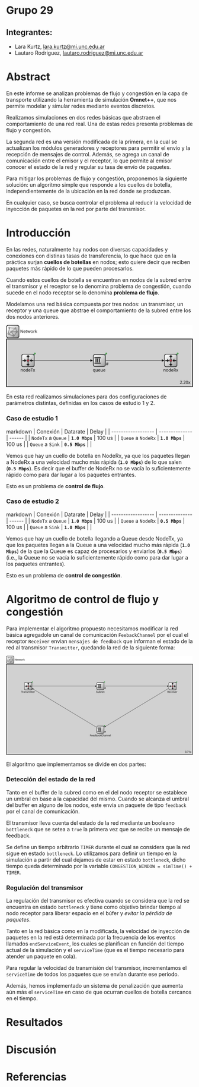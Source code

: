 # Grupo 29

## Integrantes:

- Lara Kurtz, lara.kurtz@mi.unc.edu.ar
- Lautaro Rodri­guez, lautaro.rodriguez@mi.unc.edu.ar

# Abstract

En este informe se analizan problemas de flujo y congestión en la capa de transporte utilizando la herramienta de simulación **Omnet++**, que nos permite modelar y simular redes mediante eventos discretos.

Realizamos simulaciones en dos redes básicas que abstraen el comportamiento de una red real. Una de estas redes presenta problemas de flujo y congestión.

La segunda red es una versión modificada de la primera, en la cual se actualizan los módulos generadores y receptores para permitir el envío y la recepción de mensajes de control. Además, se agrega un canal de comunicación entre el emisor y el receptor, lo que permite al emisor conocer el estado de la red y regular su tasa de envío de paquetes.

Para mitigar los problemas de flujo y congestión, proponemos la siguiente solución: un algoritmo simple que responde a los cuellos de botella, independientemente de la ubicación en la red donde se produzcan.

En cualquier caso, se busca controlar el problema al reducir la velocidad de inyección de paquetes en la red por parte del transmisor.

# Introducción

En las redes, naturalmente hay nodos con diversas capacidades y conexiones con distinas tasas de transferencia, lo que hace que en la práctica surjan **cuellos de botellas** en nodos; esto quiere decir que reciben paquetes más rápido de lo que pueden procesarlos.

Cuando estos cuellos de botella se encuentran en nodos de la subred entre el transmisor y el receptor se lo denomina problema de congestión, cuando sucede en el nodo receptor se lo denomina **problema de flujo**.

Modelamos una red básica compuesta por tres nodos: un transmisor, un receptor y una queue que abstrae el comportamiento de la subred entre los dos nodos anteriores.

![kickstart network](/imagenes/network.svg "network")

En esta red realizamos simulaciones para dos configuraciones de parámetros distintas, definidas en los casos de estudio 1 y 2.

### Caso de estudio 1

markdown
| Conexión | Datarate | Delay |
| ------------------ | -------------- | ------ |
| `NodeTx` a `Queue` | **`1.0 Mbps`** | 100 us |
| `Queue` a `NodeRx` | **`1.0 Mbps`** | 100 us |
| `Queue` a `Sink` | **`0.5 Mbps`** | |

Vemos que hay un cuello de botella en NodeRx, ya que los paquetes llegan a NodeRx a una velocidad mucho más rápida (**`1.0 Mbps`**) de lo que salen (**`0.5 Mbps`**). Es decir que el buffer de NodeRx no se vacía lo suficientemente rápido como para dar lugar a los paquetes entrantes.

Esto es un problema de **control de flujo**.

### Caso de estudio 2

markdown
| Conexión | Datarate | Delay |
| ------------------ | -------------- | ------ |
| `NodeTx` a `Queue` | **`1.0 Mbps`** | 100 us |
| `Queue` a `NodeRx` | **`0.5 Mbps`** | 100 us |
| `Queue` a `Sink` | **`1.0 Mbps`** | |

Vemos que hay un cuello de botella llegando a Queue desde NodeTx, ya que los paquetes llegan a la Queue a una velocidad mucho más rápida (**`1.0 Mbps`**) de la que la Queue es capaz de procesarlos y enviarlos (**`0.5 Mbps`**) (i.e., la Queue no se vacía lo suficientemente rápido como para dar lugar a los paquetes entrantes).

Esto es un problema de **control de congestión**.

# Algoritmo de control de flujo y congestión

Para implementar el algoritmo propuesto necesitamos modificar la red básica agregadole un canal de comunicación `FeebackChannel` por el cual el receptor `Receiver` envian `mensajes de feedback` que informan el estado de la red al transmisor `Transmitter`, quedando la red de la siguiente forma:

![modified network](/imagenes/modified-network.svg "modified-network")

El algoritmo que implementamos se divide en dos partes:

### Detección del estado de la red

Tanto en el buffer de la subred como en el del nodo receptor se establece un umbral en base a la capacidad del mismo. Cuando se alcanza el umbral del buffer en alguno de los nodos, este envía un paquete de tipo `feedback` por el canal de comunicación.

El transmisor lleva cuenta del estado de la red mediante un booleano `bottleneck` que se setea a `true` la primera vez que se recibe un mensaje de feedback.

Se define un tiempo arbitrario `TIMER` durante el cual se considera que la red sigue en estado `bottleneck`. Lo utilizamos para definir un tiempo en la simulación a partir del cual dejamos de estar en estado `bottleneck`, dicho tiempo queda determinado por la variable `CONGESTION_WINDOW = simTime() + TIMER`.

### Regulación del transmisor

La regulación del transmisor es efectiva cuando se considera que la red se encuentra en estado `bottleneck` y tiene como objetivo brindar tiempo al nodo receptor para liberar espacio en el búfer y _evitar la pérdida de paquetes_.

Tanto en la red básica como en la modificada, la velocidad de inyección de paquetes en la red está determinada por la frecuencia de los eventos llamados `endServiceEvent`, los cuales se planifican en función del tiempo actual de la simulación y el `serviceTime` (que es el tiempo necesario para atender un paquete en cola).

Para regular la velocidad de transmisión del transmisor, incrementamos el `serviceTime` de todos los paquetes que se envían durante ese período.

Además, hemos implementado un sistema de penalización que aumenta aún más el `serviceTime` en caso de que ocurran cuellos de botella cercanos en el tiempo.

# Resultados

# Discusión

# Referencias
